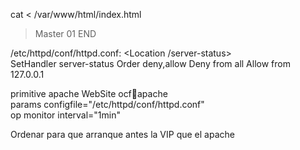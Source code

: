cat <<END > /var/www/html/index.html
> <html>
> <body>Master 01</body>
> </html>
> END

/etc/httpd/conf/httpd.conf:
<Location /server-status>  
    SetHandler server-status
    Order deny,allow
    Deny from all
    Allow from 127.0.0.1
</Location>


primitive apache WebSite ocf:heartbeat:apache \
params configfile="/etc/httpd/conf/httpd.conf" \
op monitor interval="1min"

Ordenar para que arranque antes la VIP que el apache
